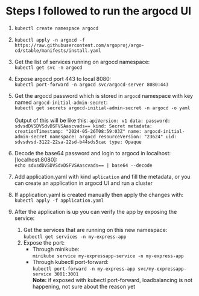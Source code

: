 # Steps I followed to run the argocd UI

1. `kubectl create namespace argocd`
1. `kubectl apply -n argocd -f https://raw.githubusercontent.com/argoproj/argo-cd/stable/manifests/install.yaml`
1. Get the list of services running on argocd namespace:<br/>`kubectl get svc -n argocd`
1. Expose argocd port 443 to local 8080:<br/>`kubectl port-forward -n argocd svc/argocd-server 8080:443`
1. Get the argocd password which is stored in `argocd` namespace with key named `argocd-initial-admin-secret`:<br/>`kubectl get secrets argocd-initial-admin-secret -n argocd -o yaml`
   <br/>
   <br/>
   Output of this will be like this:
   `apiVersion: v1
data:
    password: sdvsdDVSDVSdvDSFVSAascvads==
kind: Secret
metadata:
    creationTimestamp: "2024-05-26T08:59:03Z"
    name: argocd-initial-admin-secret
    namespace: argocd
    resourceVersion: "23624"
    uid: sdvsdvsd-3122-22sa-22sd-b44sds5cac
type: Opaque`

1. Decode the base64 password and login to argocd in localhost: [localhost:8080]:<br/>
   `echo sdvsdDVSDVSdvDSFVSAascvads== | base64 --decode`
1. Add application.yaml with kind `aplication` and fill the metadata, or you can create an application in argocd UI and run a cluster
1. If application.yaml is created manually then apply the changes with:<br/>`kubectl apply -f application.yaml`
1. After the application is up you can verify the app by exposing the service:
   1. Get the services that are running on this new namespace: <br/>`kubectl get services -n my-express-app`
   1. Expose the port:
      - Through minikube:<br/>`minikube service my-expressapp-service -n my-express-app`
      - Through kubectl port-forward:<br/>`kubectl port-forward -n my-express-app svc/my-expressapp-service 3001:3001`
        <br/><b>Note:</b> if exposed with kubectl port-forward, loadbalancing is not happening, not sure about the reason yet
